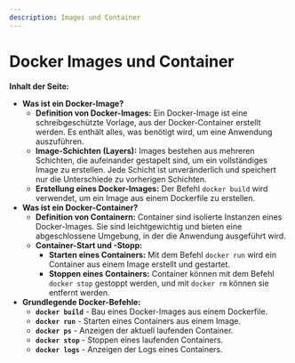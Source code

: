 ```yaml
---
description: Images und Container
---
```


# Docker Images und Container

**Inhalt der Seite:**

* **Was ist ein Docker-Image?**
  * **Definition von Docker-Images:** Ein Docker-Image ist eine schreibgeschützte Vorlage, aus der Docker-Container erstellt werden. Es enthält alles, was benötigt wird, um eine Anwendung auszuführen.
  * **Image-Schichten (Layers):** Images bestehen aus mehreren Schichten, die aufeinander gestapelt sind, um ein vollständiges Image zu erstellen. Jede Schicht ist unveränderlich und speichert nur die Unterschiede zu vorherigen Schichten.
  * **Erstellung eines Docker-Images:** Der Befehl `docker build` wird verwendet, um ein Image aus einem Dockerfile zu erstellen.
* **Was ist ein Docker-Container?**
  * **Definition von Containern:** Container sind isolierte Instanzen eines Docker-Images. Sie sind leichtgewichtig und bieten eine abgeschlossene Umgebung, in der die Anwendung ausgeführt wird.
  * **Container-Start und -Stopp:**
    * **Starten eines Containers:** Mit dem Befehl `docker run` wird ein Container aus einem Image erstellt und gestartet.
    * **Stoppen eines Containers:** Container können mit dem Befehl `docker stop` gestoppt werden, und mit `docker rm` können sie entfernt werden.
* **Grundlegende Docker-Befehle:**
  * **`docker build`** - Bau eines Docker-Images aus einem Dockerfile.
  * **`docker run`** - Starten eines Containers aus einem Image.
  * **`docker ps`** - Anzeigen der aktuell laufenden Container.
  * **`docker stop`** - Stoppen eines laufenden Containers.
  * **`docker logs`** - Anzeigen der Logs eines Containers.
